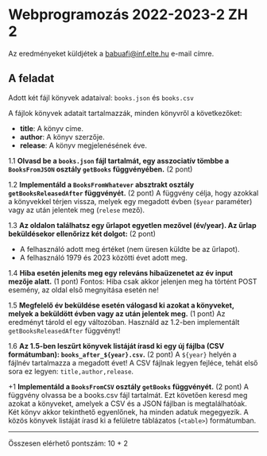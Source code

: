 # Webprogramozás 2022-2023-2 ZH 2

Az eredményeket küldjétek a babuafi@inf.elte.hu e-mail címre.

## A feladat

Adott két fájl könyvek adataival:
`books.json` és `books.csv`

A fájlok könyvek adatait tartalmazzák, minden könyvről a következőket:
- **title**: A könyv címe.
- **author**: A könyv szerzője.
- **release**: A könyv megjelenésének éve.

1.1 **Olvasd be a `books.json` fájl tartalmát, egy asszociatív tömbbe a `BooksFromJSON` osztály `getBooks` függvényében.** (2 pont)

1.2 **Implementáld a `BooksFromWhatever` absztrakt osztály `getBooksReleasedAfter` függvényét.** (2 pont)
A függvény célja, hogy azokkal a könyvekkel térjen vissza, melyek egy megadott évben (`$year` paraméter) vagy az után jelentek meg (`relese` mező).

1.3 **Az oldalon találhatsz egy űrlapot egyetlen mezővel (év/year). Az űrlap beküldésekor ellenőrizz két dolgot:** (2 pont)
- A felhasználó adott meg értéket (nem üresen küldte be az űrlapot).
- A felhasználó 1979 és 2023 közötti évet adott meg.

1.4 **Hiba esetén jeleníts meg egy releváns hibaüzenetet az év input mezője alatt.** (1 pont)
Fontos: Hiba csak akkor jelenjen meg ha történt POST esemény, az oldal első megnyitása esetén ne!

1.5 **Megfelelő év beküldése esetén válogasd ki azokat a könyveket, melyek a beküldött évben vagy az után jelentek meg.** (1 pont)
Az eredményt tárold el egy változóban.
Használd az 1.2-ben implementált `getBooksReleasedAfter` függvényt!

1.6 **Az 1.5-ben leszűrt könyvek listáját írasd ki egy új fájlba (CSV formátumban): `books_after_${year}.csv`.** (2 pont)
A `${year}` helyén a fájlnév tartalmazza a megadott évet!
A CSV fájlnak legyen fejléce, tehát első sora ez legyen: `title,author,release`.

+1 **Implementáld a `BooksFromCSV` osztály `getBooks` függvényét.** (2 pont)
A függvény olvassa be a books.csv fájl tartalmát.
Ezt követően keresd meg azokat a könyveket, amelyek a CSV és a JSON fájlban is megtalálhatóak.
Két könyv akkor tekinthető egyenlőnek, ha minden adatuk megegyezik.
A közös könyvek listáját írasd ki a felületre táblázatos (`<table>`) formátumban.

---

Összesen elérhető pontszám: 10 + 2



